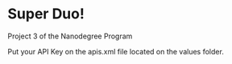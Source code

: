 # Super Duo!
Project 3 of the Nanodegree Program

Put your API Key on the apis.xml file located on the values folder.
